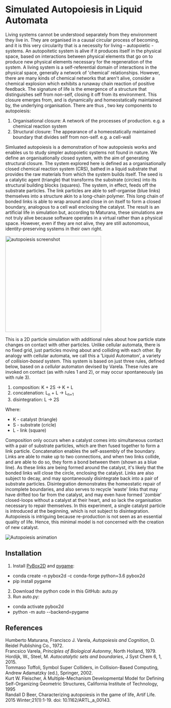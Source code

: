 # Simulated Autopoiesis in Liquid Automata

Living systems cannot be understood separately from they environment they live in. They are organised in a causal circular process of becoming, and it is this very circularity that is a necessity for living – autopoietic - systems. An autopoitetic system is alive if it produces itself in the physical space, based on interactions between physical elements that go on to produce new physical elements necessary for the regeneration of the system. A living system is a self-referential domain of interactions in the physical space, generally a network of 'chemical' relationships. However, there are many kinds of chemical networks that aren't alive, consider a chemical explosion which exhibits a runaway chain reaction of positive feedback. The signature of life is the emergence of a structure that distinguishes self from non-self, closing it off from its environment. This closure emerges from, and is dynamically and homeostatically maintained by, the underlying organisation. There are thus , two key components to autopoiesis:

1. Organisational closure: A network of the processes of production. e.g. a chemical reaction system
2. Structural closure: The appearance of a homeostatically maintained boundary that divides self from non-self. e.g. a cell-wall

Simluated autopoiesis is a demonstration of how autopoiesis works and enables us to study simpler autopoietic systems not found in nature. We define an organisationally closed system, with the aim of generating structural closure. The system explored here is defined as a organisationally closed chemical reaction system (CRS), bathed in a liquid substrate that provides the raw materials from which the system builds itself. The seed is a catalytic agent (triangle) that transforms the substrate (circles) into its structural building blocks (squares). The system, in effect, feeds off the substrate particles. The link particles are able to self-organise (blue links) themselves into a structure akin to a long-chain polymer. This long chain of bonded links is able to wrap around and close in on itself to form a closed boundary, analogous to a cell wall enclosing the catalyst. The result is an artificial life in simulation but, according to Maturana, these simulations are not truly alive because software operates in a virtual rather than a physical space. However, even if they are not alive, they are still autonomous, identity-preserving systems in their own right.

<image width=300 alt="autopoiesis screenshot" src="images/ScreenShot.png">

This is a 2D particle simulation with additional rules about how particle state changes on contact with other particles. Unlike cellular automata, there is no fixed grid, just particles moving about and colliding with each other. By analogy with cellular automata, we call this a 'Liquid Automaton', a variety of _collision-based_ system. This system is based on just three rules, defined below, based on a _cellular_ automaton devised by Varela. These rules are invoked on contact (as with rules 1 and 2), or may occur spontaneously (as with rule 3).

1. composition: K + 2S -> K + L
2. concatenation: L<sub>n</sub> + L -> L<sub>n+1</sub>
3. disintegration:  L -> 2S

Where:
* K - catalyst (triangle)
* S - substrate (cricle)
* L - link (square)

Composition only occurs when a catalyst comes into simultaneous contact with a pair of substrate particles, which are then fused together to form a link particle. Concatenation enables the self-assembly of the boundary. Links are able to make up to two connections, and when two links collide, and are able to do so, they form a bond between them (shown as a blue line). As these links are being formed around the catalyst, it's likely that the bonded links will close the circle, enclosing the catalyst. Links are also subject to decay, and may spontaneously disintegrate back into a pair of substrate particles. Disintegration demonstrates the homeostatic repair of incomplete boundaries, and also serves to recycle 'waste' links that may have drifted too far from the catalyst, and may even have formed 'zombie' closed-loops without a catalyst at their heart, and so lack the organisation necessary to repair themselves. In this experiment, a single catalyst particle is introduced at the beginning, which is not subject to disintegration. Autopoiesis is intriguing because re-production is not seen as an essential quality of life. Hence, this minimal model is not concerned with the creation of new catalyst.

![Autopoiesis animation](images/animation.gif)

## Installation

1. Install [PyBox2D](https://github.com/pybox2d/pybox2d) and [pygame](https://www.pygame.org):
  * conda create -n pybox2d -c conda-forge python=3.6 pybox2d
  * pip install pygame
2. Download the python code in this GitHub: auto.py
3. Run auto.py:  
  * conda activate pybox2d
  * python -m auto --backend=pygame 

## References

Humberto Maturana, Francisco J. Varela, _Autopoiesis and Cognition_, D. Reidel Publishing Co., 1972.  
Francsico Varela, _Principles of Biological Autonmy_, North Holland, 1979.  
Hordijk, W., Steel, M. _Autocatalytic sets and boundaries_, J Syst Chem 6, 1, 2015.  
Tommaso Toffoli, Symbol Super Colliders, in Collision-Based Computing, Andrew Adamatzky (ed.), Springer, 2002.  
Kurt W. Fleischer, A Multiple-Mechanism Developmental Model for Defining Self-Organizing Geometric Structures, California Institute of Technology, 1995  
Randall D Beer, Characterizing autopoiesis in the game of life, Artif Life. 2015 Winter;21(1):1-19. doi: 10.1162/ARTL_a_00143.
